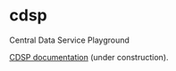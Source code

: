 # cdsp
Central Data Service Playground

<a href="https://covesa.github.io/cdsp/">CDSP documentation</a> (under construction).
